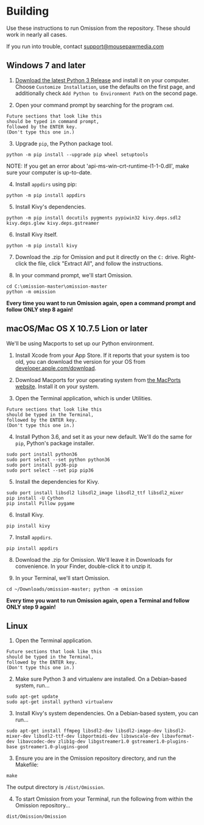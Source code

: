 # Building

Use these instructions to run Omission from the repository. These should
work in nearly all cases.

If you run into trouble, contact support@mousepawmedia.com

## Windows 7 and later

1. [Download the latest Python 3 Release](https://www.python.org/downloads/windows/)
and install it on your computer. Choose `Customize Installation`, use the
defaults on the first page, and additionally check `Add Python to Environment Path`
on the second page.

2. Open your command prompt by searching for the program `cmd`.

~~~
Future sections that look like this
should be typed in command prompt,
followed by the ENTER key.
(Don't type this one in.)
~~~

3. Upgrade `pip`, the Python package tool.

~~~
python -m pip install --upgrade pip wheel setuptools
~~~

NOTE: If you get an error about 'api-ms-win-crt-runtime-l1-1-0.dll',
make sure your computer is up-to-date.

4. Install `appdirs` using pip:

~~~
python -m pip install appdirs
~~~

5. Install Kivy's dependencies.

~~~
python -m pip install docutils pygments pypiwin32 kivy.deps.sdl2 kivy.deps.glew kivy.deps.gstreamer
~~~

6. Install Kivy itself.

~~~
python -m pip install kivy
~~~

7. Download the .zip for Omission and put it directly on the `C:` drive.
Right-click the file, click "Extract All", and follow the instructions.

8. In your command prompt, we'll start Omission.

~~~
cd C:\omission-master\omission-master
python -m omission
~~~

**Every time you want to run Omission again, open a command prompt
and follow ONLY step 8 again!**

## macOS/Mac OS X 10.7.5 Lion or later

We'll be using Macports to set up our Python environment.

1. Install Xcode from your App Store. If it reports that your system is
too old, you can download the version for your OS from [developer.apple.com/download](https://developer.apple.com/download).

2. Download Macports for your operating system from [the MacPorts website](https://www.macports.org/install.php). Install it on your system.

3. Open the Terminal application, which is under Utilities.

~~~
Future sections that look like this
should be typed in the Terminal,
followed by the ENTER key.
(Don't type this one in.)
~~~

4. Install Python 3.6, and set it as your new default. We'll do the same
for `pip`, Python's package installer.

~~~
sudo port install python36
sudo port select --set python python36
sudo port install py36-pip
sudo port select --set pip pip36
~~~

5. Install the dependencies for Kivy.

~~~
sudo port install libsdl2 libsdl2_image libsdl2_ttf libsdl2_mixer
pip install -U Cython
pip install Pillow pygame
~~~

6. Install Kivy.

~~~
pip install kivy
~~~

7. Install `appdirs`.

~~~
pip install appdirs
~~~

8. Download the .zip for Omission. We'll leave it in Downloads for convenience.
In your Finder, double-click it to unzip it.

9. In your Terminal, we'll start Omission.

~~~
cd ~/Downloads/omission-master; python -m omission
~~~

**Every time you want to run Omission again, open a Terminal
and follow ONLY step 9 again!**

## Linux

1. Open the Terminal application.

~~~
Future sections that look like this
should be typed in the Terminal,
followed by the ENTER key.
(Don't type this one in.)
~~~

2. Make sure Python 3 and virtualenv are installed. On a Debian-based system,
run...

~~~
sudo apt-get update
sudo apt-get install python3 virtualenv
~~~

3. Install Kivy's system dependencies. On a Debian-based system, you can run...

~~~
sudo apt-get install ffmpeg libsdl2-dev libsdl2-image-dev libsdl2-mixer-dev libsdl2-ttf-dev libportmidi-dev libswscale-dev libavformat-dev libavcodec-dev zlib1g-dev libgstreamer1.0 gstreamer1.0-plugins-base gstreamer1.0-plugins-good
~~~

3. Ensure you are in the Omission repository directory, and run the Makefile:

~~~
make
~~~

The output directory is `/dist/Omission`.

4. To start Omission from your Terminal, run the following from within the
Omission repository...

~~~
dist/Omission/Omission
~~~
